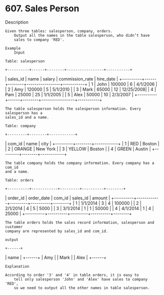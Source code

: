 # 607. Sales Person

Description

    Given three tables: salesperson, company, orders.
        Output all the names in the table salesperson, who didn’t have
        sales to company 'RED'.

    Example
        Input

    Table: salesperson

    +----------+------+--------+-----------------+-----------+
| sales_id | name | salary | commission_rate | hire_date |
+----------+------+--------+-----------------+-----------+
|   1      | John | 100000 |     6           | 4/1/2006  |
|   2      | Amy  | 120000 |     5           | 5/1/2010  |
|   3      | Mark | 65000  |     12          | 12/25/2008|
|   4      | Pam  | 25000  |     25          | 1/1/2005  |
|   5      | Alex | 50000  |     10          | 2/3/2007  |
+----------+------+--------+-----------------+-----------+

    The table salesperson holds the salesperson information. Every salesperson has a
    sales_id and a name.

    Table: company

    +---------+--------+------------+
| com_id  |  name  |    city    |
+---------+--------+------------+
|   1     |  RED   |   Boston   |
|   2     | ORANGE |   New York |
|   3     | YELLOW |   Boston   |
|   4     | GREEN  |   Austin   |
+---------+--------+------------+

    The table company holds the company information. Every company has a com_id
    and a name.

    Table: orders

    +----------+------------+---------+----------+--------+
| order_id | order_date | com_id  | sales_id | amount |
+----------+------------+---------+----------+--------+
| 1        |   1/1/2014 |    3    |    4     | 100000 |
| 2        |   2/1/2014 |    4    |    5     | 5000   |
| 3        |   3/1/2014 |    1    |    1     | 50000  |
| 4        |   4/1/2014 |    1    |    4     | 25000  |
+----------+----------+---------+----------+--------+

    The table orders holds the sales record information, salesperson and customer
    company are represented by sales_id and com_id.

    output

    +------+
| name |
+------+
| Amy  |
| Mark |
| Alex |
+------+

    Explanation

    According to order '3' and '4' in table orders, it is easy to
        tell only salesperson 'John' and 'Alex' have sales to company 'RED',
        so we need to output all the other names in table salesperson.